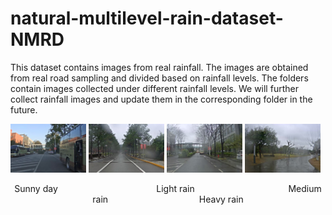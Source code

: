 # natural-multilevel-rain-dataset-NMRD
This dataset contains images from real rainfall. The images are obtained from real road sampling and divided based on rainfall levels.
The folders contain images collected under different rainfall levels. We will further collect rainfall images and update them in the corresponding folder in the future.

<p>
  <img src="https://github.com/raydison/natural-multilevel-rain-dataset-NMRD/blob/main/no_rain/00001.jpg" alt="Sunny picture" width="24%">
  <img src="https://github.com/raydison/natural-multilevel-rain-dataset-NMRD/blob/main/light/00001.jpg" alt="Light rain picture" width="24%">
  <img src="https://github.com/raydison/natural-multilevel-rain-dataset-NMRD/blob/main/medium/00001.jpg" alt="Medium rain picture" width="24%">
  <img src="https://github.com/raydison/natural-multilevel-rain-dataset-NMRD/blob/main/heavy/00001.jpg" alt="Heavy rain picture" width="24%">
</p>

<p align="center">
  <span>Sunny day</span> &nbsp;&nbsp;&nbsp;&nbsp;&nbsp;&nbsp;&nbsp;&nbsp;&nbsp;&nbsp;&nbsp;&nbsp;&nbsp;&nbsp;&nbsp;&nbsp;&nbsp;&nbsp;&nbsp;&nbsp;&nbsp;&nbsp;&nbsp;&nbsp;&nbsp;&nbsp;&nbsp;&nbsp;&nbsp;&nbsp;&nbsp;&nbsp;&nbsp;&nbsp;&nbsp;&nbsp;&nbsp;&nbsp;
  <span>Light rain</span> &nbsp;&nbsp;&nbsp;&nbsp;&nbsp;&nbsp;&nbsp;&nbsp;&nbsp;&nbsp;&nbsp;&nbsp;&nbsp;&nbsp;&nbsp;&nbsp;&nbsp;&nbsp;&nbsp;&nbsp;&nbsp;&nbsp;&nbsp;&nbsp;&nbsp;&nbsp;&nbsp;&nbsp;&nbsp;&nbsp;&nbsp;&nbsp;&nbsp;&nbsp;&nbsp;&nbsp;
  <span>Medium rain</span> &nbsp;&nbsp;&nbsp;&nbsp;&nbsp;&nbsp;&nbsp;&nbsp;&nbsp;&nbsp;&nbsp;&nbsp;&nbsp;&nbsp;&nbsp;&nbsp;&nbsp;&nbsp;&nbsp;&nbsp;&nbsp;&nbsp;&nbsp;&nbsp;&nbsp;&nbsp;&nbsp;&nbsp;&nbsp;&nbsp;&nbsp;&nbsp;&nbsp;&nbsp;&nbsp;
  <span>Heavy rain</span>
</p>

